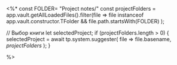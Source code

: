 <%*
const FOLDER= "Project notes/"
const projectFolders = app.vault.getAllLoadedFiles().filter(file => 
	file instanceof app.vault.constructor.TFolder &&
    file.path.startsWith(FOLDER)
);

// Выбор книги
let selectedProject;
if (projectFolders.length > 0) {
    selectedProject = await tp.system.suggester(
        file => file.basename,
        *projectFolders*
    );
}

%>